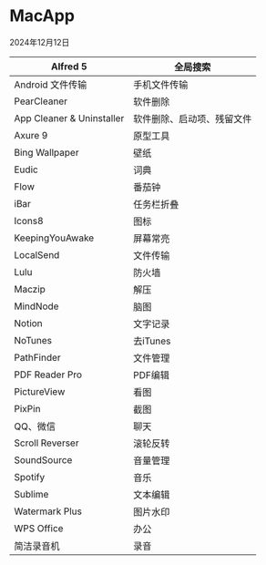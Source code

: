 # MacApp

2024年12月12日

| Alfred 5 | 全局搜索 |
| --- | --- |
| Android 文件传输 | 手机文件传输 |
| PearCleaner | 软件删除 |
| App Cleaner & Uninstaller | 软件删除、启动项、残留文件 |
| Axure 9 | 原型工具 |
| Bing Wallpaper | 壁纸 |
| Eudic | 词典 |
| Flow | 番茄钟 |
| iBar | 任务栏折叠 |
| Icons8 | 图标 |
| KeepingYouAwake | 屏幕常亮 |
| LocalSend | 文件传输 |
| Lulu | 防火墙 |
| Maczip | 解压 |
| MindNode | 脑图 |
| Notion | 文字记录 |
| NoTunes | 去iTunes |
| PathFinder | 文件管理 |
| PDF Reader Pro | PDF编辑 |
| PictureView | 看图 |
| PixPin | 截图 |
| QQ、微信 | 聊天 |
| Scroll Reverser | 滚轮反转 |
| SoundSource | 音量管理 |
| Spotify | 音乐 |
| Sublime | 文本编辑 |
| Watermark Plus | 图片水印 |
| WPS Office | 办公 |
| 简洁录音机 | 录音 |
